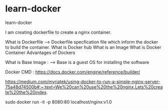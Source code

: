 # learn-docker
learn-docker


I am creating dockerfile to create a nginx container.

What is Dockerfile 
--> Dockerfile specfication file which inform the docker to build the container.
What is Docker hub 
What is an Image 
What is Docker Container 
Advantages of Dockers 


What is Base Image :
--> Base is a guest OS for installing the software

Docker CMD :
https://docs.docker.com/engine/reference/builder/


https://medium.com/myriatek/using-docker-to-run-a-simple-nginx-server-75a48d74500b#:~:text=We%20can%20use%20the%20nginx,Lets%20create%20the%20index. 

sudo docker run -it -p 8080:80 localhost/nginx:v1.0
